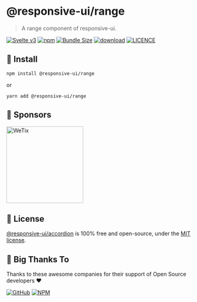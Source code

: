 
# @responsive-ui/range

> A range component of responsive-ui.

<p>

[![Svelte v3](https://img.shields.io/badge/svelte-v3-orange.svg)](https://svelte.dev)
[![npm](https://img.shields.io/npm/v/@responsive-ui/range.svg)](https://www.npmjs.com/package/@responsive-ui/range)
[![Bundle Size](https://badgen.net/bundlephobia/minzip/%40responsive-ui%2Frange)](https://bundlephobia.com/result?p=%40responsive-ui%2Frange)
[![download](https://img.shields.io/npm/dw/@responsive-ui/range.svg)](https://www.npmjs.com/package/@responsive-ui/range)
[![LICENCE](https://img.shields.io/github/license/wetix/responsive-ui)](https://github.com/wetix/responsive-ui/blob/main/LICENSE)

</p>

## 🔨 Install

```console
npm install @responsive-ui/range
```

or

```console
yarn add @responsive-ui/range
```

## 🔋 Sponsors

<img src="https://asset.wetix.my/images/logo/wetix.png" alt="WeTix" width="200px">

## 📄 License

[@responsive-ui/accordion](https://github.com/wetix/responsive-ui/tree/main/components/accordion) is 100% free and open-source, under the [MIT license](https://github.com/wetix/responsive-ui/blob/main/LICENSE).

## 🎉 Big Thanks To

Thanks to these awesome companies for their support of Open Source developers ❤

[![GitHub](https://jstools.dev/img/badges/github.svg)](https://github.com/open-source)
[![NPM](https://jstools.dev/img/badges/npm.svg)](https://www.npmjs.com/)
